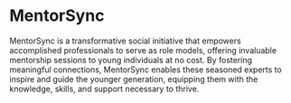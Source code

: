 # MentorSync

MentorSync is a transformative social initiative that empowers accomplished professionals to serve as role models, offering invaluable mentorship sessions to young individuals at no cost. By fostering meaningful connections, MentorSync enables these seasoned experts to inspire and guide the younger generation, equipping them with the knowledge, skills, and support necessary to thrive.
